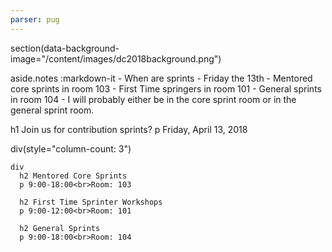 ```yaml
---
parser: pug
---
```


section(data-background-image="/content/images/dc2018background.png")

  aside.notes
    :markdown-it
      - When are sprints
      - Friday the 13th
      - Mentored core sprints in room 103
      - First Time springers in room 101
      - General sprints in room 104
      - I will probably either be in the core sprint room or in the general sprint room.

  h1 Join us for contribution sprints?
  p Friday, April 13, 2018

  div(style="column-count: 3")

    div
      h2 Mentored Core Sprints
      p 9:00-18:00<br>Room: 103

      h2 First Time Sprinter Workshops
      p 9:00-12:00<br>Room: 101

      h2 General Sprints
      p 9:00-18:00<br>Room: 104
